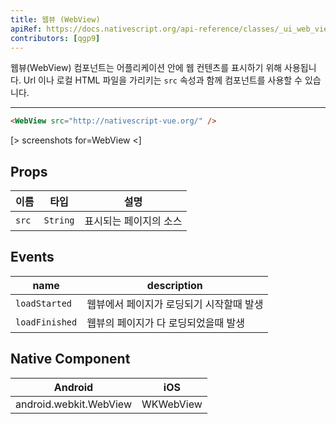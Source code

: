 ```yaml
---
title: 웹뷰 (WebView)
apiRef: https://docs.nativescript.org/api-reference/classes/_ui_web_view_.webview
contributors: [qgp9]
---
```


웹뷰(WebView) 컴포넌트는 어플리케이션 안에 웹 컨텐츠를 표시하기 위해 사용됩니다.
Url 이나 로컬 HTML 파일을 가리키는 `src` 속성과 함께 컴포넌트를 사용할 수 있습니다.

---

```html
<WebView src="http://nativescript-vue.org/" />
```

[> screenshots for=WebView <]

## Props

| 이름 | 타입 | 설명 |
|------|------|-------------|
| `src` | `String` | 표시되는 페이지의 소스

## Events

| name | description |
|------|-------------|
| `loadStarted`| 웹뷰에서 페이지가 로딩되기 시작할때 발생
| `loadFinished`| 웹뷰의 페이지가 다 로딩되었을때 발생

## Native Component
| Android | iOS |
|---------|-----|
| android.webkit.WebView | WKWebView
